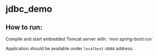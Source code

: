# jdbc_demo

<h2>How to run:</h2>
  Compile and start embedded Tomcat server with: `mvn spring-boot:run`

  Application should be available under `localhost:8080` address.
